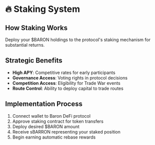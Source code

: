 # 🔥 Staking System

## How Staking Works
Deploy your $BARON holdings to the protocol's staking mechanism for substantial returns.

## Strategic Benefits
- **High APY**: Competitive rates for early participants
- **Governance Access**: Voting rights in protocol decisions
- **Competition Access**: Eligibility for Trade War events
- **Route Control**: Ability to deploy capital to trade routes

## Implementation Process
1. Connect wallet to Baron DeFi protocol
2. Approve staking contract for token transfers
3. Deploy desired $BARON amount
4. Receive sBARRON representing your staked position
5. Begin earning automatic rebase rewards